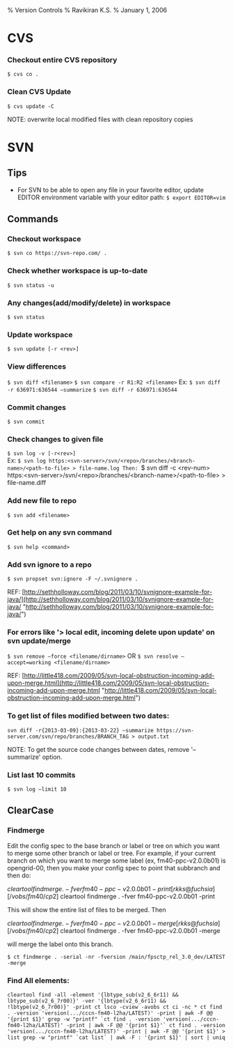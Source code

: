 % Version Controls
% Ravikiran K.S.
% January 1, 2006

# CVS

### Checkout entire CVS repository

`$ cvs co .`

### Clean CVS Update

`$ cvs update -C`

NOTE: overwrite local modified files with clean repository copies


# SVN

## Tips

  - For SVN to be able to open any file in your favorite editor, update
    EDITOR environment variable with your editor path: `$ export
    EDITOR=vim`

## Commands

### Checkout workspace

`$ svn co https://svn-repo.com/ .`

### Check whether workspace is up-to-date

`$ svn status -u`

### Any changes(add/modify/delete) in workspace

`$ svn status`

### Update workspace

`$ svn update [-r <rev>]`

### View differences

`$ svn diff <filename>` `$ svn compare -r R1:R2 <filename>` Ex: `$ svn
diff -r 636971:636544 –summarize` `$ svn diff -r 636971:636544`

### Commit changes

`$ svn commit`

### Check changes to given file

`$ svn log -v [-r<rev>]`  
Ex: `$ svn log
https:<svn-server>/svn/<repo>/branches/<branch-name>/<path-to-file> >
file-name.log Then: `$ svn diff -c \<rev-num\>
https:\<svn-server\>/svn/\<repo\>/branches/\<branch-name\>/\<path-to-file\>
\> file-name.diff

### Add new file to repo

`$ svn add <filename>`

### Get help on any svn command

`$ svn help <command>`

### Add svn ignore to a repo

`$ svn propset svn:ignore -F ~/.svnignore .`

REF:
[http://sethholloway.com/blog/2011/03/10/svnignore-example-for-java/](http://sethholloway.com/blog/2011/03/10/svnignore-example-for-java/ "http://sethholloway.com/blog/2011/03/10/svnignore-example-for-java/")

### For errors like '\> local edit, incoming delete upon update' on svn update/merge

`$ svn remove –force <filename/dirname>` OR `$ svn resolve
–accept=working <filename/dirname>`

REF:
[http://little418.com/2009/05/svn-local-obstruction-incoming-add-upon-merge.html](http://little418.com/2009/05/svn-local-obstruction-incoming-add-upon-merge.html "http://little418.com/2009/05/svn-local-obstruction-incoming-add-upon-merge.html")

### To get list of files modified between two dates:

`svn diff -r{2013-03-09}:{2013-03-22} –summarize
https://svn-server.com/svn/repo/branches/BRANCH_TAG > output.txt`

NOTE: To get the source code changes between dates, remove '–summarize'
option.

### List last 10 commits

`$ svn log –limit 10`

## ClearCase

### Findmerge

Edit the config spec to the base branch or label or tree on which you want to
merge some other branch or label or tree. For example, if your current branch
on which you want to merge some label (ex, fm40-ppc-v2.0.0b01) is opengrid-00,
then you make your config spec to point that subbranch and then do:

$cleartool findmerge . -fver fm40-ppc-v2.0.0b01 -print
[rkks@fuchsia][/vobs/fm40/cp2]$ cleartool findmerge . -fver fm40-ppc-v2.0.0b01 -print

This will show the entire list of files to be merged. Then

$cleartool findmerge . -fver fm40-ppc-v2.0.0b01 -merge
[rkks@fuchsia][/vobs/fm40/cp2]$ cleartool findmerge . -fver fm40-ppc-v2.0.0b01 -merge

will merge the label onto this branch.

``
$ ct findmerge . -serial -nr -fversion /main/fpsctp_rel_3.0_dev/LATEST -merge
``

### Find All elements:

``
cleartool find -all -element '{lbtype_sub(v2_6_6r11) && lbtype_sub(v2_6_7r00)}' -ver '{lbtype(v2_6_6r11) && !lbtype(v2_6_7r00)}' -print
ct lsco -cview -avobs
ct ci -nc *
ct find . -version 'version(.../cccn-fm40-l2ha/LATEST)' -print | awk -F @@ '{print $1}'
grep -w "printf" `ct find . -version 'version(.../cccn-fm40-l2ha/LATEST)' -print | awk -F @@ '{print $1}'`
ct find . -version 'version(.../cccn-fm40-l2ha/LATEST)' -print | awk -F @@ '{print $1}' > list
grep -w "printf" `cat list` | awk -F : '{print $1}' | sort | uniq
``
